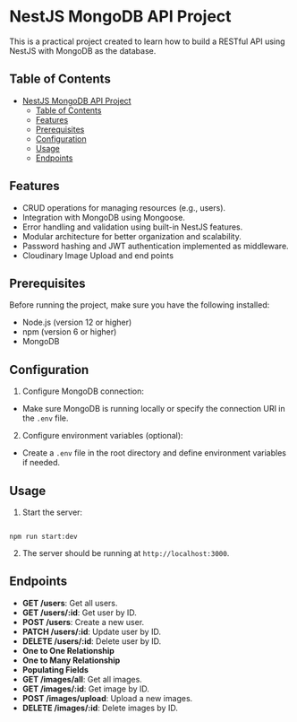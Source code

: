 # NestJS MongoDB API Project

This is a practical project created to learn how to build a RESTful API using NestJS with MongoDB as the database.

## Table of Contents

- [NestJS MongoDB API Project](#nestjs-mongodb-api-project)
  - [Table of Contents](#table-of-contents)
  - [Features](#features)
  - [Prerequisites](#prerequisites)
  - [Configuration](#configuration)
  - [Usage](#usage)
  - [Endpoints](#endpoints)

## Features

- CRUD operations for managing resources (e.g., users).
- Integration with MongoDB using Mongoose.
- Error handling and validation using built-in NestJS features.
- Modular architecture for better organization and scalability.
- Password hashing and JWT authentication implemented as middleware.
- Cloudinary Image Upload and end points

## Prerequisites

Before running the project, make sure you have the following installed:

- Node.js (version 12 or higher)
- npm (version 6 or higher)
- MongoDB

## Configuration

1. Configure MongoDB connection:

- Make sure MongoDB is running locally or specify the connection URI in the `.env` file.

2. Configure environment variables (optional):

- Create a `.env` file in the root directory and define environment variables if needed.

## Usage

1. Start the server:

```

npm run start:dev

```

2. The server should be running at `http://localhost:3000`.

## Endpoints

- **GET /users**: Get all users.
- **GET /users/:id**: Get user by ID.
- **POST /users**: Create a new user.
- **PATCH /users/:id**: Update user by ID.
- **DELETE /users/:id**: Delete user by ID.
- **One to One Relationship**
- **One to Many Relationship**
- **Populating Fields**
- **GET /images/all**: Get all images.
- **GET /images/:id**: Get image by ID.
- **POST /images/upload**: Upload a new images.
- **DELETE /images/:id**: Delete images by ID.
